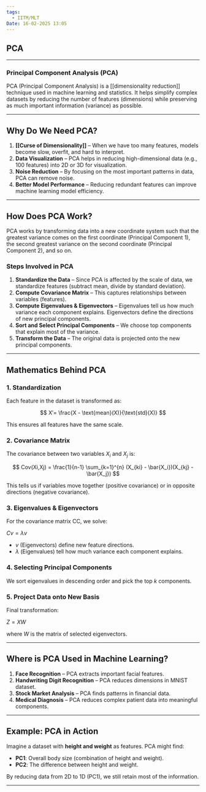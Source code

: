 ```yaml
---
tags:
  - IITM/MLT
Date: 16-02-2025 13:05
---
```


## PCA

---

### **Principal Component Analysis (PCA)**

PCA (Principal Component Analysis) is a [[dimensionality reduction]] technique used in machine learning and statistics. It helps simplify complex datasets by reducing the number of features (dimensions) while preserving as much important information (variance) as possible.

---

## **Why Do We Need PCA?**

1. **[[Curse of Dimensionality]]** – When we have too many features, models become slow, overfit, and hard to interpret.
2. **Data Visualization** – PCA helps in reducing high-dimensional data (e.g., 100 features) into 2D or 3D for visualization.
3. **Noise Reduction** – By focusing on the most important patterns in data, PCA can remove noise.
4. **Better Model Performance** – Reducing redundant features can improve machine learning model efficiency.

---

## **How Does PCA Work?**

PCA works by transforming data into a new coordinate system such that the greatest variance comes on the first coordinate (Principal Component 1), the second greatest variance on the second coordinate (Principal Component 2), and so on.

### **Steps Involved in PCA**

1. **Standardize the Data** – Since PCA is affected by the scale of data, we standardize features (subtract mean, divide by standard deviation).
2. **Compute Covariance Matrix** – This captures relationships between variables (features).
3. **Compute Eigenvalues & Eigenvectors** – Eigenvalues tell us how much variance each component explains. Eigenvectors define the directions of new principal components.
4. **Sort and Select Principal Components** – We choose top components that explain most of the variance.
5. **Transform the Data** – The original data is projected onto the new principal components.

---

## **Mathematics Behind PCA**

### **1. Standardization**

Each feature in the dataset is transformed as:

$$
X′= \frac{X - \text{mean}(X)}{\text{std}(X)}
$$

This ensures all features have the same scale.

### **2. Covariance Matrix**

The covariance between two variables $X_i$ and $X_j$ is:

$$
Cov(Xi,Xj) =  \frac{1}{n-1} \sum_{k=1}^{n} (X_{ki} - \bar{X_i})(X_{kj} - \bar{X_j})
$$

This tells us if variables move together (positive covariance) or in opposite directions (negative covariance).

### **3. Eigenvalues & Eigenvectors**

For the covariance matrix CC, we solve:

$Cv = \lambda v$

- $v$ (Eigenvectors) define new feature directions.
- $λ$ (Eigenvalues) tell how much variance each component explains.

### **4. Selecting Principal Components**

We sort eigenvalues in descending order and pick the top $k$ components.

### **5. Project Data onto New Basis**

Final transformation:

$Z= X W$

where $W$ is the matrix of selected eigenvectors.

---

## **Where is PCA Used in Machine Learning?**

1. **Face Recognition** – PCA extracts important facial features.
2. **Handwriting Digit Recognition** – PCA reduces dimensions in MNIST dataset.
3. **Stock Market Analysis** – PCA finds patterns in financial data.
4. **Medical Diagnosis** – PCA reduces complex patient data into meaningful components.

---

## **Example: PCA in Action**

Imagine a dataset with **height and weight** as features. PCA might find:

- **PC1**: Overall body size (combination of height and weight).
- **PC2**: The difference between height and weight.

By reducing data from 2D to 1D (PC1), we still retain most of the information.

---

